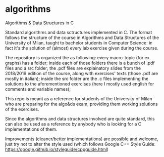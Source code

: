 # algorithms
Algorithms &amp; Data Structures in C

Standard algorithms and data sctructures implemented in C.
The format follows the structure of the course in Algorithms and Data Structures of the University of Milan, taught to bachelor students in Computer Science: in fact it's the solution of (almost) every lab exercise given during the course.

The repository is organized the as following:
every macro-topic (for ex. graphs) has a folder;
inside each of those folders there is a bunch of .pdf files and a src folder;
the .pdf files are explainatory slides from the 2018/2019 edition of the course, along with exercises' texts (those .pdf are mostly in italian);
inside the src folder are the .c files implementing the solutions to the aforementioned exercises (here I mostly used english for comments and variable names);

This repo is  meant as a reference for students of the University of Milan who are preparing for the algo&ds exam, providing them working solutions of the exercises.

Since the algorithms and data structures involved are quite standard, this can also be used as a reference by anybody who is looking for a C implementations of them.

Improvements (cleaner/better implementations) are possible and welcome, just try not to alter the style used (which follows Google C++ Style Guide: https://google.github.io/styleguide/cppguide.html)
